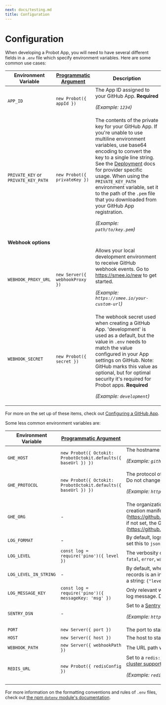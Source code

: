 ```yaml
---
next: docs/testing.md
title: Configuration
---
```


# Configuration

When developing a Probot App, you will need to have several different fields in a `.env` file which specify environment variables. Here are some common use cases:

| Environment Variable                | [Programmatic Argument](./development.md#run-probot-programmatically) | Description                                                                                                                                                                                                                                                                                                                                                                                                                                    |
| ----------------------------------- | --------------------------------------------------------------------- | ---------------------------------------------------------------------------------------------------------------------------------------------------------------------------------------------------------------------------------------------------------------------------------------------------------------------------------------------------------------------------------------------------------------------------------------------- |
| `APP_ID`                            | `new Probot({ appId })`                                               | The App ID assigned to your GitHub App. **Required** <p>_(Example: `1234`)_</p>                                                                                                                                                                                                                                                                                                                                                                |
| `PRIVATE_KEY` or `PRIVATE_KEY_PATH` | `new Probot({ privateKey })`                                          | The contents of the private key for your GitHub App. If you're unable to use multiline environment variables, use base64 encoding to convert the key to a single line string. See the [Deployment](deployment.md) docs for provider specific usage. When using the `PRIVATE_KEY_PATH` environment variable, set it to the path of the `.pem` file that you downloaded from your GitHub App registration. <p>_(Example: `path/to/key.pem`)_</p> |
| **Webhook options**                 |                                                                       |
| `WEBHOOK_PROXY_URL`                 | `new Server({ webhookProxy })`                                        | Allows your local development environment to receive GitHub webhook events. Go to https://smee.io/new to get started. <p>_(Example: `https://smee.io/your-custom-url`)_</p>                                                                                                                                                                                                                                                                    |
| `WEBHOOK_SECRET`                    | `new Probot({ secret })`                                              | The webhook secret used when creating a GitHub App. 'development' is used as a default, but the value in `.env` needs to match the value configured in your App settings on GitHub. Note: GitHub marks this value as optional, but for optimal security it's required for Probot apps. **Required** <p>_(Example: `development`)_</p>                                                                                                          |

For more on the set up of these items, check out [Configuring a GitHub App](./development.md#configuring-a-github-app).

Some less common environment variables are:

| Environment Variable  | [Programmatic Argument](./development.md#run-probot-programmatically) | Description                                                                                                                                                                                                                                                                                                             |
| --------------------- | --------------------------------------------------------------------- | ----------------------------------------------------------------------------------------------------------------------------------------------------------------------------------------------------------------------------------------------------------------------------------------------------------------------- |
| `GHE_HOST`            | `new Probot({ Octokit: ProbotOctokit.defaults({ baseUrl }) })`        | The hostname of your GitHub Enterprise instance. <p>_(Example: `github.mycompany.com`)_</p>                                                                                                                                                                                                                             |
| `GHE_PROTOCOL`        | `new Probot({ Octokit: ProbotOctokit.defaults({ baseUrl }) })`        | The protocol of your GitHub Enterprise instance. Defaults to HTTPS. Do not change unless you are certain. <p>_(Example: `https`)_</p>                                                                                                                                                                                   |
| `GHE_ORG`             | -                                                                     | The organization where you want to register the app in the app creation manifest flow. If set, the app is registered for an organization (https://github.com/organizations/ORGANIZATION/settings/apps/new), if not set, the GitHub app would be registered for the user account (https://github.com/settings/apps/new). |
| `LOG_FORMAT`          | -                                                                     | By default, logs are formatted for readability in development. You can set this to `json` in order to disable the formatting                                                                                                                                                                                            |
| `LOG_LEVEL`           | `const log = require('pino')({ level })`                              | The verbosity of logs to show when running your app, which can be `fatal`, `error`, `warn`, `info`, `debug`, `trace` or `silent`. Default: `info`                                                                                                                                                                       |
| `LOG_LEVEL_IN_STRING` | -                                                                     | By default, when using the `json` format, the level printed in the log records is an int (`10`, `20`, ..). This option tells the logger to print level as a string: `{"level": "info"}`. Default `false`                                                                                                                |
| `LOG_MESSAGE_KEY`     | `const log = require('pino')({ messageKey: 'msg' })`                  | Only relevant when `LOG_FORMAT` is set to `json`. Sets the json key for the log message. Default: `msg`                                                                                                                                                                                                                 |
| `SENTRY_DSN`          | -                                                                     | Set to a [Sentry](https://sentry.io/) DSN to report all errors thrown by your app. <p>_(Example: `https://1234abcd@sentry.io/12345`)_</p>                                                                                                                                                                               |
| `PORT`                | `new Server({ port })`                                                | The port to start the local server on. Default: `3000`                                                                                                                                                                                                                                                                  |
| `HOST`                | `new Server({ host })`                                                | The host to start the local server on.                                                                                                                                                                                                                                                                                  |
| `WEBHOOK_PATH`        | `new Server({ webhookPath })`                                         | The URL path which will receive webhooks. Default: `/`                                                                                                                                                                                                                                                                  |
| `REDIS_URL`           | `new Probot({ redisConfig })`                                         | Set to a `redis://` url as connection option for [ioredis](https://github.com/luin/ioredis#connect-to-redis) in order to enable [cluster support for request throttling](https://github.com/octokit/plugin-throttling.js#clustering). <p>_(Example: `redis://:secret@redis-123.redislabs.com:12345/0`)_</p>             |

For more information on the formatting conventions and rules of `.env` files, check out [the npm `dotenv` module's documentation](https://www.npmjs.com/package/dotenv#rules).
